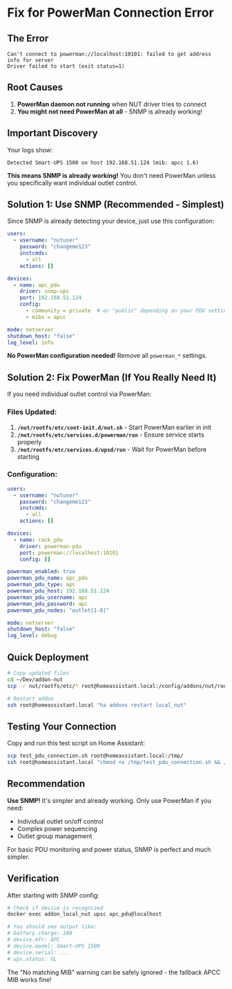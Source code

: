 # Fix for PowerMan Connection Error

## The Error
```
Can't connect to powerman://localhost:10101: failed to get address info for server
Driver failed to start (exit status=1)
```

## Root Causes

1. **PowerMan daemon not running** when NUT driver tries to connect
2. **You might not need PowerMan at all** - SNMP is already working!

## Important Discovery

Your logs show:
```
Detected Smart-UPS 1500 on host 192.168.51.124 (mib: apcc 1.6)
```

**This means SNMP is already working!** You don't need PowerMan unless you specifically want individual outlet control.

## Solution 1: Use SNMP (Recommended - Simplest)

Since SNMP is already detecting your device, just use this configuration:

```yaml
users:
  - username: "nutuser"
    password: "changeme123"
    instcmds:
      - all
    actions: []

devices:
  - name: apc_pdu
    driver: snmp-ups
    port: 192.168.51.124
    config:
      - community = private  # or "public" depending on your PDU settings
      - mibs = apcc

mode: netserver
shutdown_host: "false"
log_level: info
```

**No PowerMan configuration needed!** Remove all `powerman_*` settings.

## Solution 2: Fix PowerMan (If You Really Need It)

If you need individual outlet control via PowerMan:

### Files Updated:

1. **`/nut/rootfs/etc/cont-init.d/nut.sh`** - Start PowerMan earlier in init
2. **`/nut/rootfs/etc/services.d/powerman/run`** - Ensure service starts properly
3. **`/nut/rootfs/etc/services.d/upsd/run`** - Wait for PowerMan before starting

### Configuration:

```yaml
users:
  - username: "nutuser"
    password: "changeme123"
    instcmds:
      - all
    actions: []

devices:
  - name: rack_pdu
    driver: powerman-pdu
    port: powerman://localhost:10101
    config: []

powerman_enabled: true
powerman_pdu_name: apc_pdu
powerman_pdu_type: apc
powerman_pdu_host: 192.168.51.124
powerman_pdu_username: apc
powerman_pdu_password: apc
powerman_pdu_nodes: "outlet[1-8]"

mode: netserver
shutdown_host: "false"
log_level: debug
```

## Quick Deployment

```bash
# Copy updated files
cd ~/Dev/addon-nut
scp -r nut/rootfs/etc/* root@homeassistant.local:/config/addons/nut/rootfs/etc/

# Restart addon
ssh root@homeassistant.local "ha addons restart local_nut"
```

## Testing Your Connection

Copy and run this test script on Home Assistant:

```bash
scp test_pdu_connection.sh root@homeassistant.local:/tmp/
ssh root@homeassistant.local "chmod +x /tmp/test_pdu_connection.sh && /tmp/test_pdu_connection.sh"
```

## Recommendation

**Use SNMP!** It's simpler and already working. Only use PowerMan if you need:
- Individual outlet on/off control
- Complex power sequencing
- Outlet group management

For basic PDU monitoring and power status, SNMP is perfect and much simpler.

## Verification

After starting with SNMP config:
```bash
# Check if device is recognized
docker exec addon_local_nut upsc apc_pdu@localhost

# You should see output like:
# battery.charge: 100
# device.mfr: APC
# device.model: Smart-UPS 1500
# device.serial: ...
# ups.status: OL
```

The "No matching MIB" warning can be safely ignored - the fallback APCC MIB works fine!
